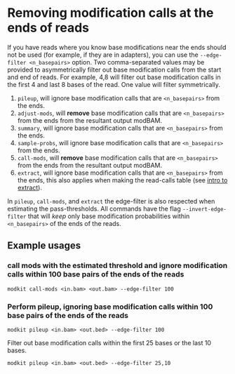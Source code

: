 # Removing modification calls at the ends of reads

If you have reads where you know base modifications near the ends should not be used 
(for example, if they are in adapters), you can use the `--edge-filter <n_basepairs>` option.
Two comma-separated values may be provided to asymmetrically filter out
base modification calls from the start and end of reads. For example, 4,8 will
filter out base modification calls in the first 4 and last 8 bases of the read. One value
will filter symmetrically. 

1. `pileup`, will ignore base modification calls that are `<n_basepairs>` from the ends.
2. `adjust-mods`, will **remove** base modification calls that are `<n_basepairs>` from the ends 
    from the resultant output modBAM.
3. `summary`, will ignore base modification calls that are `<n_basepairs>` from the ends.
4. `sample-probs`, will ignore base modification calls that are `<n_basepairs>` from the ends.
5. `call-mods`, will **remove** base modification calls that are `<n_basepairs>` from the ends from
    the resultant output modBAM.
6. `extract`, will ignore base modification calls that are `<n_basepairs>` from the ends, this also applies
    when making the read-calls table (see [intro to extract](./intro_extract.md)).

In `pileup`, `call-mods`, and `extract` the edge-filter is also respected when estimating the pass-thresholds.
All commands have the flag `--invert-edge-filter` that will _keep_ only base modification probabilities within
`<n_basepairs>` of the ends of the reads.

## Example usages

### call mods with the estimated threshold and ignore modification calls within 100 base pairs of the ends of the reads
```
modkit call-mods <in.bam> <out.bam> --edge-filter 100
```

### Perform pileup, ignoring base modification calls within 100 base pairs of the ends of the reads
```
modkit pileup <in.bam> <out.bed> --edge-filter 100
```
Filter out base modification calls within the first 25 bases or the last 10 bases.
```
modkit pileup <in.bam> <out.bed> --edge-filter 25,10
```

